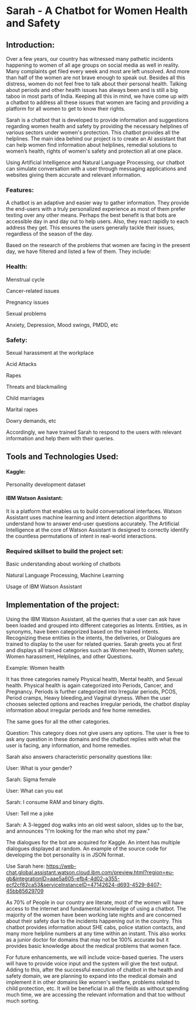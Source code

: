 # Sarah - A Chatbot for Women Health and Safety

## Introduction:

Over a few years, our country has witnessed many pathetic incidents happening to women of all age groups on social media as well in reality. Many complaints get filed every week and most are left unsolved. And more than half of the women are not brave enough to speak out. Besides all this distress, women do not feel free to talk about their personal health. Talking about periods and other health issues has always been and is still a big taboo in most parts of India. Keeping all this in mind, we have come up with a chatbot to address all these issues that women are facing and providing a platform for all women to get to know their rights.

Sarah is a chatbot that is developed to provide information and suggestions regarding women health and safety by providing the necessary helplines of various sectors under women's protection. This chatbot provides all the helplines. The main idea behind our project is to create an AI assistant that can help women find information about helplines, remedial solutions to women’s health, rights of women's safety and protection all at one place.

Using Artificial Intelligence and Natural Language Processing, our chatbot can simulate conversation with a user through messaging applications and websites giving them accurate and relevant information.


### Features:

A chatbot is an adaptive and easier way to gather information. They provide the end-users with a truly personalized experience as most of them prefer texting over any other means. Perhaps the best benefit is that bots are accessible day in and day out to help users. Also, they react rapidly to each address they get. This ensures the users generally tackle their issues, regardless of the season of the day.

Based on the research of the problems that women are facing in the present day, we have filtered and listed a few of them. They include:

### Health:            

Menstrual cycle

Cancer-related issues

Pregnancy issues

Sexual problems

Anxiety, Depression, Mood swings, PMDD, etc

### Safety:

Sexual harassment at the workplace

Acid Attacks

Rapes

Threats and blackmailing  

Child marriages

Marital rapes

Dowry demands, etc

Accordingly, we have trained Sarah to respond to the users with relevant information and help them with their queries.


## Tools and Technologies Used:

#### Kaggle:

Personality development dataset  

#### IBM Watson Assistant:

It is a platform that enables us to build conversational interfaces. Watson Assistant uses machine learning and intent detection algorithms to understand how to answer end-user questions accurately. The Artificial Intelligence at the core of Watson Assistant is designed to correctly identify the countless permutations of intent in real-world interactions.  


### Required skillset to build the project set:
Basic understanding about working of chatbots

Natural Language Processing, Machine Learning  

Usage of IBM Watson Assistant


## Implementation of the project:
Using the IBM Watson Assistant, all the queries that a user can ask have been loaded and grouped into different categories as Intents. Entities, as in synonyms, have been categorized based on the trained intents. Recognizing these entities in the intents, the deliveries, or Dialogues are trained to display to the user for related queries.
Sarah greets you at first and displays all trained categories such as Women health, Women safety, Women harassment, Helplines, and other Questions.

Example: Women health

It has three categories namely Physical health, Mental health, and Sexual health. Physical health is again categorized into Periods, Cancer, and Pregnancy. Periods is further categorized into Irregular periods, PCOS, Period cramps, Heavy bleeding,and Vaginal dryness. When the user chooses selected options and reaches Irregular periods, the chatbot display information about irregular periods and few home remedies. 

The same goes for all the other categories.

Question: This category does not give users any options. The user is free to ask any question in these domains and the chatbot replies with what the user is facing, any information, and home remedies.

Sarah also answers characteristic personality questions like:

User: What is your gender?

Sarah: Sigma female
 
User: What can you eat

Sarah: I consume RAM and binary digits.
 
User: Tell me a joke  

Sarah: A 3-legged dog walks into an old west saloon, slides up to the bar, and announces  "I'm looking for the man who shot my paw."
 

The dialogues for the bot are acquired for Kaggle. An intent has multiple dialogues displayed at random. An example of the source code for developing the bot personality is in JSON format.

Use Sarah here: https://web-chat.global.assistant.watson.cloud.ibm.com/preview.html?region=eu-gb&integrationID=aae5a605-efb4-4d02-a355-ecf2cf82ca53&serviceInstanceID=47142624-d693-4529-8407-45bb85629709

As 70% of People in our country are literate, most of the women will have access to the internet and fundamental knowledge of using a chatbot. The majority of the women have been working late nights and are concerned about their safety due to the incidents happening out in the country. This chatbot provides information about SHE cabs, police station contacts, and many more helpline numbers at any time within an instant. This also works as a junior doctor for domains that may not be 100% accurate but it provides basic knowledge about the medical problems that women face.

For future enhancements, we will include voice-based queries. The users will have to provide voice input and the system will give the text output. Adding to this, after the successful execution of chatbot in the health and safety domain, we are planning to expand into the medical domain and implement it in other domains like women's welfare, problems related to child protection, etc. It will be beneficial in all the fields as without spending much time, we are accessing the relevant information and that too without much sorting.  
                                                     
